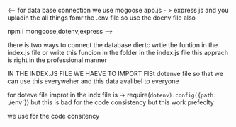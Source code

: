 
<--
for data base connection we use mogoose 
app.js - > express js
and you upladin the all things fomr the .env file so use the doenv file also 

npm i mongoose,dotenv,express
-->

there is two ways to connect the database diertc wrtie the funtion in the index.js file or write this funcion in the folder in the index.js file this apprach is right in the professional manner

IN  THE INDEX.JS FILE WE HAEVE TO IMPORT FISt dotenve file so that we can use this everyweher and this data avalibel to everyone 

for doteve file improt in the indx file is -> require(`dotenv).config({path: `./env`}) but this is bad for the code consistency but this work prefeclty 

we use for the code consitency 

